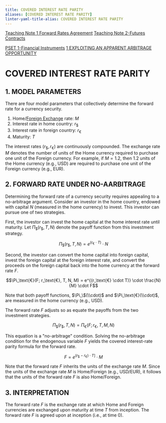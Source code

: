 ```yaml
---
title: COVERED INTEREST RATE PARITY
aliases: [COVERED INTEREST RATE PARITY]
linter-yaml-title-alias: COVERED INTEREST RATE PARITY
---
```


[Teaching Note 1 Forward Rates Agreement](Teaching%20Note%201%20Forward%20Rates%20Agreement)
[Teaching Note 2-Futures Contracts](Teaching%20Note%202-Futures%20Contracts.md)

[PSET 1-Financial Instruments](PSET%201-Financial%20Instruments.md)
[1          EXPLOITING AN APPARENT ARBITRAGE OPPORTUNITY](1%20%20%20%20%20%20%20%20%20%20EXPLOITING%20AN%20APPARENT%20ARBITRAGE%20OPPORTUNITY.md)

# COVERED INTEREST RATE PARITY
## 1. MODEL PARAMETERS

There are four model parameters that collectively determine the forward rate for a currency security.

1. Home/[Foreign Exchange](Foreign%20Exchange%20Quoting%20Conventions.md) rate: $M$
2. Interest rate in home country: $r_\$$
3. Interest rate in foreign country: $r_\text{€}$
4. Maturity: $T$

The interest rates $(r_\$, r_\text{€})$ are continuously compounded. The exchange rate $M$ denotes the number of units of the Home currency required to purchase one unit of the Foreign currency. For example, if $M = 1.2$, then 1.2 units of the Home currency (e.g., USD) are required to purchase one unit of the Foreign currency (e.g., EUR).

## 2. FORWARD RATE UNDER NO-AARBITRAGE

Determining the forward rate of a currency security requires appealing to a no-arbitrage argument. Consider an investor in the home country, endowed with capital $N$ (measured in the home currency) to invest. This investor can pursue one of two strategies.

First, the investor can invest the home capital at the home interest rate until maturity. Let $\Pi_\$(r_\$, T, N)$ denote the payoff function from this investment strategy.

$$\Pi_\$(r_\$, T, N) = e^{(r_\text{€} \cdot T)} \cdot N$$

Second, the investor can convert the home capital into foreign capital, invest the foreign capital at the foreign interest rate, and convert the proceeds on the foreign capital back into the home currency at the forward rate $F$.

$$\Pi_\text{€}(F; r_\text{€}, T, N, M) = e^{(r_\text{€} \cdot T)} \cdot \frac{N}{M} \cdot F$$

Note that both payoff functions, $\Pi_\$(\\cdot)$ and $\Pi_\text{€}(\\cdot)$, are measured in the home currency (e.g., USD).

The forward rate $F$ adjusts so as equate the payoffs from the two investment strategies.

$$\Pi_\$(r_\$, T, N) = \Pi_\text{€}(F; r_\text{€}, T, M, N)$$

This equation is a "no-arbitrage" condition. Solving the no-arbitrage condition for the endogenous variable $F$ yields the covered interest-rate parity formula for the forward rate.

$$F = e^{(r_\$ - r_\text{€}) \cdot T]} \cdot M$$

Note that the forward rate $F$ inherits the units of the exchange rate $M$. Since the units of the exchange rate $M$ is Home/Foreign (e.g., USD/EUR), it follows that the units of the forward rate $F$ is also Home/Foreign.

## 3. INTERPRETATION

The forward rate $F$ is the exchange rate at which Home and Foreign currencies are exchanged upon maturity at time $T$ from inception. The forward rate $F$ is agreed upon at inception (i.e., at time 0).